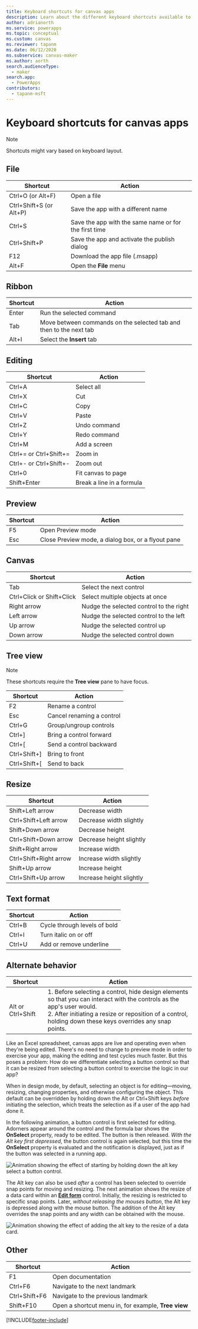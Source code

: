 ```yaml
---
title: Keyboard shortcuts for canvas apps
description: Learn about the different keyboard shortcuts available to run various actions and operations within canvas apps.
author: adrianorth
ms.service: powerapps
ms.topic: conceptual
ms.custom: canvas
ms.reviewer: tapanm
ms.date: 06/12/2020
ms.subservice: canvas-maker
ms.author: aorth
search.audienceType: 
  - maker
search.app: 
  - PowerApps
contributors:
  - tapanm-msft
---
```

# Keyboard shortcuts for canvas apps

> [!NOTE]
> Shortcuts might vary based on keyboard layout.

## File

| Shortcut | Action |
|--|--|
| Ctrl+O (or Alt+F) | Open a file |
| Ctrl+Shift+S (or Alt+P) | Save the app with a different name |
| Ctrl+S | Save the app with the same name or for the first time |
| Ctrl+Shift+P | Save the app and activate the publish dialog |
| F12 | Download the app file (.msapp) |
| Alt+F | Open the **File** menu |

## Ribbon

| Shortcut | Action |
|--|--|
| Enter | Run the selected command |
| Tab | Move between commands on the selected tab and then to the next tab |
| Alt+I | Select the **Insert** tab |

## Editing

| Shortcut | Action |
|--|--|
| Ctrl+A | Select all |
| Ctrl+X | Cut |
| Ctrl+C | Copy |
| Ctrl+V | Paste |
| Ctrl+Z | Undo command |
| Ctrl+Y | Redo command |
| Ctrl+M | Add a screen |
| Ctrl+= or Ctrl+Shift+= | Zoom in |
| Ctrl+- or Ctrl+Shift+- | Zoom out |
| Ctrl+0 | Fit canvas to page |
| Shift+Enter | Break a line in a formula |

## Preview

| Shortcut | Action |
|--|--|
| F5 | Open Preview mode |
| Esc | Close Preview mode, a dialog box, or a flyout pane |

## Canvas

| Shortcut | Action |
|--|--|
| Tab | Select the next control |
| Ctrl+Click or Shift+Click | Select multiple objects at once |
| Right arrow | Nudge the selected control to the right |
| Left arrow | Nudge the selected control to the left |
| Up arrow | Nudge the selected control up |
| Down arrow | Nudge the selected control down |

## Tree view

> [!NOTE]
> These shortcuts require the **Tree view** pane to have focus.

| Shortcut | Action |
|--|--|
| F2 | Rename a control |
| Esc | Cancel renaming a control |
| Ctrl+G | Group/ungroup controls |
| Ctrl+] | Bring a control forward |
| Ctrl+[ | Send a control backward |
| Ctrl+Shift+] | Bring to front |
| Ctrl+Shift+[ | Send to back |

## Resize

| Shortcut | Action |
|--|--|
| Shift+Left arrow | Decrease width |
| Ctrl+Shift+Left arrow | Decrease width slightly |
| Shift+Down arrow | Decrease height |
| Ctrl+Shift+Down arrow | Decrease height slightly |
| Shift+Right arrow | Increase width |
| Ctrl+Shift+Right arrow | Increase width slightly |
| Shift+Up arrow | Increase height |
| Ctrl+Shift+Up arrow | Increase height slightly |

## Text format

| Shortcut | Action |
|--|--|
| Ctrl+B  | Cycle through levels of bold |
| Ctrl+I | Turn italic on or off |
| Ctrl+U | Add or remove underline |

## Alternate behavior

| Shortcut | Action |
|--|--|
| Alt or Ctrl+Shift | 1. Before selecting a control, hide design elements so that you can interact with the controls as the app's user would.<br>2. After initiating a resize or reposition of a control, holding down these keys overrides any snap points. |

Like an Excel spreadsheet, canvas apps are live and operating even when they're being edited. There's no need to change to preview mode in order to exercise your app, making the editing and test cycles much faster. But this poses a problem: How do we differentiate selecting a button control so that it can be resized from selecting a button control to exercise the logic in our app?

When in design mode, by default, selecting an object is for editing—moving, resizing, changing properties, and otherwise configuring the object. This default can be overridden by holding down the Alt or Ctrl+Shift keys *before* initiating the selection, which treats the selection as if a user of the app had done it.  

In the following animation, a button control is first selected for editing.  Adorners appear around the control and the formula bar shows the **OnSelect** property, ready to be edited.  The button is then released.  *With the Alt key first depressed*, the button control is again selected, but this time the **OnSelect** property is evaluated and the notification is displayed, just as if the button was selected in a running app.  

![Animation showing the effect of starting by holding down the alt key select a button control.](media/keyboard-shortcuts/alt-select.gif)

The Alt key can also be used *after* a control has been selected to override snap points for moving and resizing.  The next animation shows the resize of a data card within an [**Edit form**](controls/control-form-detail.md) control.  Initially, the resizing is restricted to specific snap points.  Later, *without releasing the mouses button*, the Alt key is depressed along with the mouse button. The addition of the Alt key overrides the snap points and any width can be obtained with the mouse. 

![Animation showing the effect of adding the alt key to the resize of a data card.](media/keyboard-shortcuts/alt-fine-control.gif)

## Other

| Shortcut | Action |
|--|--|
| F1 | Open documentation |
| Ctrl+F6 | Navigate to the next landmark |
| Ctrl+Shift+F6 | Navigate to the previous landmark |
| Shift+F10 | Open a shortcut menu in, for example, **Tree view** |


 


[!INCLUDE[footer-include](../../includes/footer-banner.md)]
